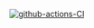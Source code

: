 [![github-actions-CI](https://github.com/lsmanoel/curriculum/actions/workflows/github-actions-CI.yml/badge.svg)](https://github.com/lsmanoel/curriculum/actions/workflows/github-actions-CI.yml)
